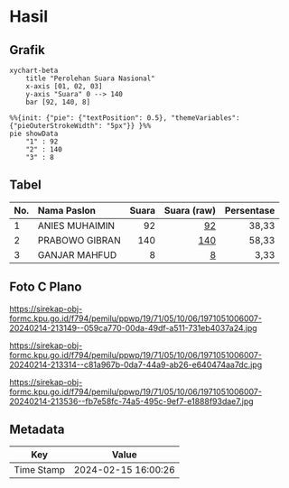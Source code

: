 # Hasil

## Grafik

```mermaid
xychart-beta
    title "Perolehan Suara Nasional"
    x-axis [01, 02, 03]
    y-axis "Suara" 0 --> 140
    bar [92, 140, 8]
```

```mermaid
%%{init: {"pie": {"textPosition": 0.5}, "themeVariables": {"pieOuterStrokeWidth": "5px"}} }%%
pie showData
    "1" : 92
    "2" : 140
    "3" : 8
```

## Tabel

| No. | Nama Paslon    | Suara | Suara (raw) | Persentase |
|:--- |:-------------- | -----:| -----------:| ----------:|
| 1   | ANIES MUHAIMIN | 92    | [92][p-1]   | 38,33      |
| 2   | PRABOWO GIBRAN | 140   | [140][p-2]  | 58,33      |
| 3   | GANJAR MAHFUD  | 8     | [8][p-3]    | 3,33       |


[p-1]: https://github.com/gigit-pemilu/pemilu-2024/blob/main/pilpres/hitung-suara/sub/19-kepulauan-bangka-belitung/sub/71-kota-pangkal-pinang/sub/05-gerunggang/sub/1006-kacang-pedang/sub/007-tps/sub/paslon-1.txt
[p-2]: https://github.com/gigit-pemilu/pemilu-2024/blob/main/pilpres/hitung-suara/sub/19-kepulauan-bangka-belitung/sub/71-kota-pangkal-pinang/sub/05-gerunggang/sub/1006-kacang-pedang/sub/007-tps/sub/paslon-2.txt
[p-3]: https://github.com/gigit-pemilu/pemilu-2024/blob/main/pilpres/hitung-suara/sub/19-kepulauan-bangka-belitung/sub/71-kota-pangkal-pinang/sub/05-gerunggang/sub/1006-kacang-pedang/sub/007-tps/sub/paslon-3.txt

## Foto C Plano

https://sirekap-obj-formc.kpu.go.id/f794/pemilu/ppwp/19/71/05/10/06/1971051006007-20240214-213149--059ca770-00da-49df-a511-731eb4037a24.jpg

https://sirekap-obj-formc.kpu.go.id/f794/pemilu/ppwp/19/71/05/10/06/1971051006007-20240214-213314--c81a967b-0da7-44a9-ab26-e640474aa7dc.jpg

https://sirekap-obj-formc.kpu.go.id/f794/pemilu/ppwp/19/71/05/10/06/1971051006007-20240214-213536--fb7e58fc-74a5-495c-9ef7-e1888f93dae7.jpg


## Metadata

| Key        | Value               |
| ---------- | ------------------- |
| Time Stamp | 2024-02-15 16:00:26 |



